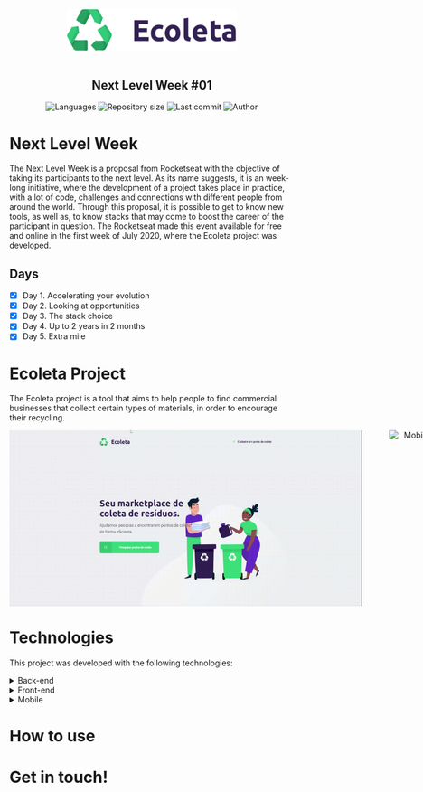 <div align="center">
    <img src="https://raw.githubusercontent.com/faizaleticia/ecoleta/master/web/src/assets/logo.svg" width="300px"/>
</div>

<br />

<h2 align="center">
   Next Level Week #01
</h2>

<p align="center">
  <img alt="Languages" src="https://img.shields.io/github/languages/count/faizaleticia/ecoleta?color=%2334CB79">
  <img alt="Repository size" src="https://img.shields.io/github/repo-size/faizaleticia/ecoleta?color=%2334CB79">
  <img alt="Last commit" src="https://img.shields.io/github/last-commit/faizaleticia/ecoleta?color=%2334CB79">
  <img alt="Author" src="https://img.shields.io/badge/author-F%C3%A1iza%20Let%C3%ADcia%20Schoeninger-%2334CB79">
</p> 

#

# Next Level Week

The Next Level Week is a proposal from Rocketseat with the objective of taking its participants to the next level. As its name suggests, it is an week-long initiative, where the development of a project takes place in practice, with a lot of code, challenges and connections with different people from around the world. Through this proposal, it is possible to get to know new tools, as well as, to know stacks that may come to boost the career of the participant in question. The Rocketseat made this event available for free and online in the first week of July 2020, where the Ecoleta project was developed.

## Days

- [x] Day 1. Accelerating your evolution
- [x] Day 2. Looking at opportunities
- [x] Day 3. The stack choice
- [x] Day 4. Up to 2 years in 2 months
- [x] Day 5. Extra mile

# Ecoleta Project 

The Ecoleta project is a tool that aims to help people to find commercial businesses that collect certain types of materials, in order to encourage their recycling.

<p style="display:flex;width:100vw;" align="center">
  <img src="https://github.com/faizaleticia/ecoleta/raw/master/assets/img/web.gif" alt="Web Application Gif" width="65%" style="object-fit:contain;margin-right:5%;">

  <img src="https://github.com/faizaleticia/ecoleta/raw/master/assets/img/mobile.gif" alt="Mobile Application Gif" width="19%" height="300px">
</p>

# Technologies 

This project was developed with the following technologies:

<details>
  <summary>Back-end</summary>
    
* [Node.js](https://nodejs.org/)
* [Express](https://expressjs.com/)
* [Cors](https://www.npmjs.com/package/cors)
* [Typescript](https://www.typescriptlang.org/)
* [Knex](http://knexjs.org/)
* [Celebrate](https://github.com/arb/celebrate)
* [VS Code](https://code.visualstudio.com/)
* [SQLite](https://www.sqlite.org/index.html)

</details>

<details>
  <summary>Front-end</summary>

* [ReactJS](https://pt-br.reactjs.org/)
* [Typescript](https://www.typescriptlang.org/)
* [Axios](https://www.npmjs.com/package/axios)
* [React Dropzone](https://github.com/react-dropzone/react-dropzone)
* [React Icons](https://react-icons.netlify.com/#/)
* [Leaflet](https://leafletjs.com/)
* [React Leaflet](https://react-leaflet.js.org/)
* [VS Code](https://code.visualstudio.com/)

</details>

<details>
  <summary>Mobile</summary>

* [React Native](https://reactnative.dev/)
* [Expo](https://expo.io/learn)
* [Typescript](https://www.typescriptlang.org/)
* [React Navigation](https://reactnavigation.org/)
* [Axios](https://www.npmjs.com/package/axios)
* [Expo Constants](https://docs.expo.io/versions/latest/sdk/constants/)
* [Expo Google Fonts](https://github.com/expo/google-fonts)
* [Expo Location](https://docs.expo.io/versions/latest/sdk/location/)
* [Expo Mail Composer](https://docs.expo.io/versions/latest/sdk/mail-composer/)
* [React Native Picker Select](https://www.npmjs.com/package/react-native-picker-select)
* [VS Code](https://code.visualstudio.com/)

</details>

# How to use

# Get in touch!

